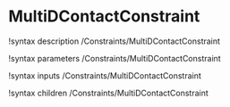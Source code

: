 <!-- MOOSE Documentation Stub: Remove this when content is added. -->

# MultiDContactConstraint

!syntax description /Constraints/MultiDContactConstraint

!syntax parameters /Constraints/MultiDContactConstraint

!syntax inputs /Constraints/MultiDContactConstraint

!syntax children /Constraints/MultiDContactConstraint
